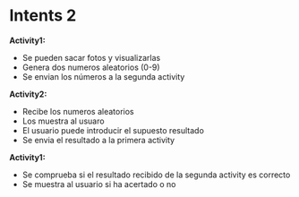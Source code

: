 # Intents 2

**Activity1:**
* Se pueden sacar fotos y visualizarlas
* Genera dos numeros aleatorios (0-9)
* Se envian los números a la segunda activity

**Activity2:**
* Recibe los numeros aleatorios
* Los muestra al usuaro
* El usuario puede introducir el supuesto resultado
* Se envia el resultado a la primera activity

**Activity1:**
* Se comprueba si el resultado recibido de la segunda activity es correcto
* Se muestra al usuario si ha acertado o no
